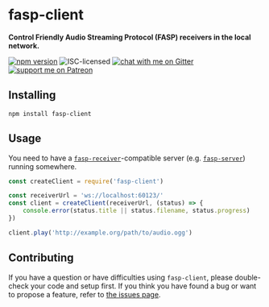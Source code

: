 # fasp-client

**Control Friendly Audio Streaming Protocol (FASP) receivers in the local network.**

[![npm version](https://img.shields.io/npm/v/fasp-client.svg)](https://www.npmjs.com/package/fasp-client)
![ISC-licensed](https://img.shields.io/github/license/derhuerst/fasp-client.svg)
[![chat with me on Gitter](https://img.shields.io/badge/chat%20with%20me-on%20gitter-512e92.svg)](https://gitter.im/derhuerst)
[![support me on Patreon](https://img.shields.io/badge/support%20me-on%20patreon-fa7664.svg)](https://patreon.com/derhuerst)


## Installing

```shell
npm install fasp-client
```


## Usage

You need to have a [`fasp-receiver`](https://github.com/derhuerst/fasp-receiver)-compatible server (e.g. [`fasp-server`](https://github.com/derhuerst/fasp-server)) running somewhere.

```js
const createClient = require('fasp-client')

const receiverUrl = 'ws://localhost:60123/'
const client = createClient(receiverUrl, (status) => {
	console.error(status.title || status.filename, status.progress)
})

client.play('http://example.org/path/to/audio.ogg')
```


## Contributing

If you have a question or have difficulties using `fasp-client`, please double-check your code and setup first. If you think you have found a bug or want to propose a feature, refer to [the issues page](https://github.com/derhuerst/fasp-client/issues).
